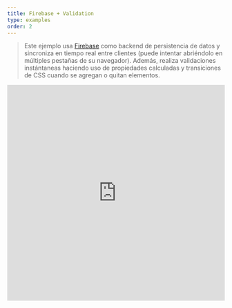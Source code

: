 ```yaml
---
title: Firebase + Validation
type: examples
order: 2
---
```


> Este ejemplo usa [Firebase](https://firebase.google.com/) como backend de persistencia de datos y sincroniza en tiempo real entre clientes (puede intentar abriéndolo en múltiples pestañas de su navegador). Además, realiza validaciones instántaneas haciendo uso de propiedades calculadas y transiciones de CSS cuando se agregan o quitan elementos.

<iframe width="100%" height="500" src="https://jsfiddle.net/chrisvfritz/pyLbpzzx/embedded/result,html,js,css" allowfullscreen="allowfullscreen" frameborder="0"></iframe>
